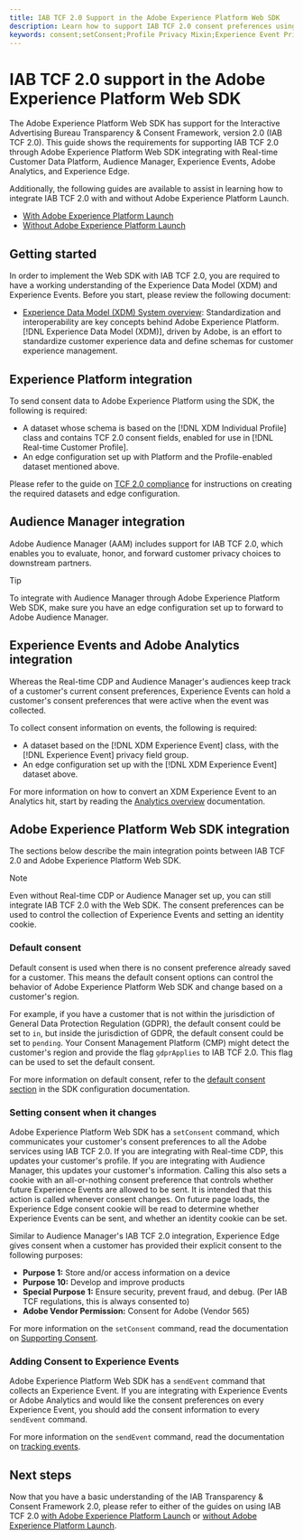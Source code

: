 ```yaml
---
title: IAB TCF 2.0 Support in the Adobe Experience Platform Web SDK
description: Learn how to support IAB TCF 2.0 consent preferences using the Adobe Experience Platform Web SDK
keywords: consent;setConsent;Profile Privacy Mixin;Experience Event Privacy Mixin;Privacy Mixin;IAB TCF 2.0;Real-time CDP;Real-time Customer Data Profile
---
```


# IAB TCF 2.0 support in the Adobe Experience Platform Web SDK

The Adobe Experience Platform Web SDK has support for the Interactive Advertising Bureau Transparency & Consent Framework, version 2.0 (IAB TCF 2.0). This guide shows the requirements for supporting IAB TCF 2.0 through Adobe Experience Platform Web SDK integrating with Real-time Customer Data Platform, Audience Manager, Experience Events, Adobe Analytics, and Experience Edge.

Additionally, the following guides are available to assist in learning how to integrate IAB TCF 2.0 with and without Adobe Experience Platform Launch.

- [With Adobe Experience Platform Launch](./with-launch.md)
- [Without Adobe Experience Platform Launch](./without-launch.md)

## Getting started

In order to implement the Web SDK with IAB TCF 2.0, you are required to have a working understanding of the Experience Data Model (XDM) and Experience Events. Before you start, please review the following document:

- [Experience Data Model (XDM) System overview](../../../xdm/home.md): Standardization and interoperability are key concepts behind Adobe Experience Platform. [!DNL Experience Data Model (XDM)], driven by Adobe, is an effort to standardize customer experience data and define schemas for customer experience management.

## Experience Platform integration

To send consent data to Adobe Experience Platform using the SDK, the following is required:

- A dataset whose schema is based on the [!DNL XDM Individual Profile] class and contains TCF 2.0 consent fields, enabled for use in [!DNL Real-time Customer Profile].
- An edge configuration set up with Platform and the Profile-enabled dataset mentioned above.

Please refer to the guide on [TCF 2.0 compliance](../../../landing/governance-privacy-security/consent/iab/overview.md) for instructions on creating the required datasets and edge configuration.

## Audience Manager integration

Adobe Audience Manager (AAM) includes support for IAB TCF 2.0, which enables you to evaluate, honor, and forward customer privacy choices to downstream partners. <!--For more information, read the documentation on [Sending Data to Audience Manager](../audience-manager/audience-manager-overview.md).-->

>[!TIP]
>
>To integrate with Audience Manager through Adobe Experience Platform Web SDK, make sure you have an edge configuration set up to forward to Adobe Audience Manager.

## Experience Events and Adobe Analytics integration

Whereas the Real-time CDP and Audience Manager's audiences keep track of a customer's current consent preferences, Experience Events can hold a customer's consent preferences that were active when the event was collected.

To collect consent information on events, the following is required:

- A dataset based on the [!DNL XDM Experience Event] class, with the [!DNL Experience Event] privacy field group.
- An edge configuration set up with the [!DNL XDM Experience Event] dataset above.

For more information on how to convert an XDM Experience Event to an Analytics hit, start by reading the [Analytics overview](../../data-collection/adobe-analytics/analytics-overview.md) documentation.

## Adobe Experience Platform Web SDK integration

The sections below describe the main integration points between IAB TCF 2.0 and Adobe Experience Platform Web SDK.

>[!NOTE]
>
>Even without Real-time CDP or Audience Manager set up, you can still integrate IAB TCF 2.0 with the Web SDK. The consent preferences can be used to control the collection of Experience Events and setting an identity cookie.

### Default consent

Default consent is used when there is no consent preference already saved for a customer. This means the default consent options can control the behavior of Adobe Experience Platform Web SDK and change based on a customer's region.

For example, if you have a customer that is not within the jurisdiction of General Data Protection Regulation (GDPR), the default consent could be set to `in`, but inside the jurisdiction of GDPR, the default consent could be set to `pending`. Your Consent Management Platform (CMP) might detect the customer's region and provide the flag `gdprApplies` to IAB TCF 2.0. This flag can be used to set the default consent.

For more information on default consent, refer to the [default consent section](../../fundamentals/configuring-the-sdk.md#default-consent) in the SDK configuration documentation.

### Setting consent when it changes

Adobe Experience Platform Web SDK has a `setConsent` command, which communicates your customer's consent preferences to all the Adobe services using IAB TCF 2.0. If you are integrating with Real-time CDP, this updates your customer's profile. If you are integrating with Audience Manager, this updates your customer's information. Calling this also sets a cookie with an all-or-nothing consent preference that controls whether future Experience Events are allowed to be sent. It is intended that this action is called whenever consent changes. On future page loads, the Experience Edge consent cookie will be read to determine whether Experience Events can be sent, and whether an identity cookie can be set.

Similar to Audience Manager's IAB TCF 2.0 integration, Experience Edge gives consent when a customer has provided their explicit consent to the following purposes:

- **Purpose 1:** Store and/or access information on a device
- **Purpose 10:** Develop and improve products
- **Special Purpose 1:** Ensure security, prevent fraud, and debug. (Per IAB TCF regulations, this is always consented to)
- **Adobe Vendor Permission:** Consent for Adobe (Vendor 565)

For more information on the `setConsent` command, read the documentation on [Supporting Consent](../../consent/supporting-consent.md).

### Adding Consent to Experience Events

Adobe Experience Platform Web SDK has a `sendEvent` command that collects an Experience Event. If you are integrating with Experience Events or Adobe Analytics and would like the consent preferences on every Experience Event, you should add the consent information to every `sendEvent` command.

For more information on the `sendEvent` command, read the documentation on [tracking events](../../fundamentals/tracking-events.md).

## Next steps

Now that you have a basic understanding of the IAB Transparency & Consent Framework 2.0, please refer to either of the guides on using IAB TCF 2.0 [with Adobe Experience Platform Launch](./with-launch.md) or [without Adobe Experience Platform Launch](./without-launch.md).
